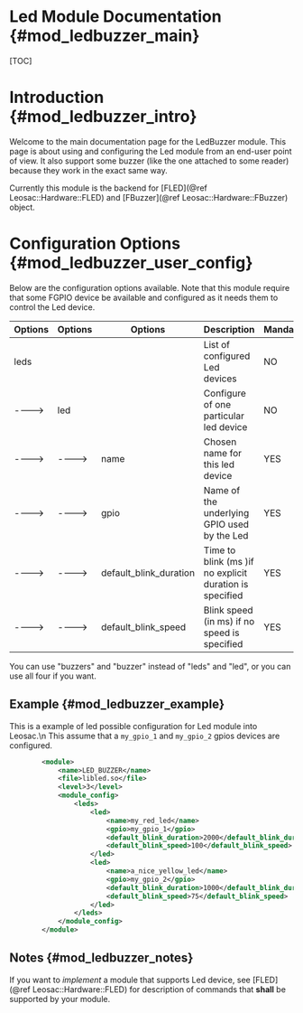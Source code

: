 Led Module Documentation {#mod_ledbuzzer_main}
==============================================

[TOC]

Introduction {#mod_ledbuzzer_intro}
===================================

Welcome to the main documentation page for the LedBuzzer module.
This page is about using and configuring the Led module from an end-user point of view. It
also support some buzzer (like the one attached to some reader) because they work in the 
exact same way.

Currently this module is the backend for [FLED](@ref Leosac::Hardware::FLED) and
[FBuzzer](@ref Leosac::Hardware::FBuzzer) object.


Configuration Options {#mod_ledbuzzer_user_config}
==================================================

Below are the configuration options available. Note that this module require
that some FGPIO device be available and configured as it needs them to 
control the Led device.


Options    | Options  | Options                | Description                                            | Mandatory
-----------|----------|------------------------|--------------------------------------------------------|-----------
leds       |          |                        | List of configured Led devices                         | NO
---->      | led      |                        | Configure of one particular led device                 | NO
---->      | ---->    | name                   | Chosen name for this led device                        | YES
---->      | ---->    | gpio                   | Name of the underlying GPIO used by the Led            | YES
---->      | ---->    | default_blink_duration | Time to blink (ms )if no explicit duration is specified| YES
---->      | ---->    | default_blink_speed    | Blink speed (in ms) if no speed is specified           | YES


You can use "buzzers" and "buzzer" instead of "leds" and "led", or you can use all four if you want.

Example {#mod_ledbuzzer_example}
--------------------------------

This is a example of led possible configuration for Led module into Leosac.\n
This assume that a `my_gpio_1` and `my_gpio_2` gpios devices are configured.

~~~~~~~~~~~~~~~~~~~~~~~~~~~~~~~~~~~~~~~~~~~~~~~~~~~.xml
        <module>
            <name>LED_BUZZER</name>
            <file>libled.so</file>
            <level>3</level>
            <module_config>
                <leds>
                    <led>
                        <name>my_red_led</name>
                        <gpio>my_gpio_1</gpio>
                        <default_blink_duration>2000</default_blink_duration>
                        <default_blink_speed>100</default_blink_speed>
                    </led>
                    <led>
                        <name>a_nice_yellow_led</name>
                        <gpio>my_gpio_2</gpio>
                        <default_blink_duration>1000</default_blink_duration>
                        <default_blink_speed>75</default_blink_speed>
                    </led>
                </leds>
            </module_config>
        </module>
~~~~~~~~~~~~~~~~~~~~~~~~~~~~~~~~~~~~~~~~~~~~~~~~~~~

Notes {#mod_ledbuzzer_notes}
----------------------------

If you want to *implement* a module that supports Led device, see [FLED](@ref Leosac::Hardware::FLED) for description
of commands that **shall** be supported by your module.

